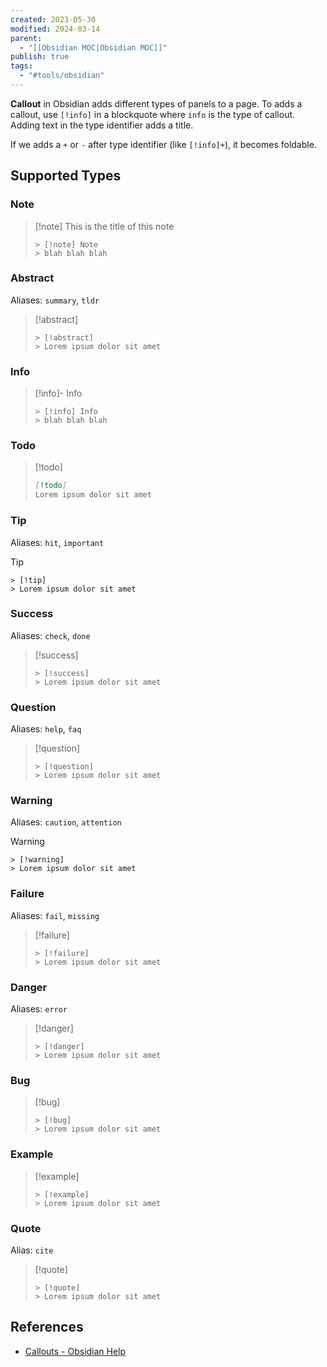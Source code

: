 ```yaml
---
created: 2023-05-30
modified: 2024-03-14
parent:
  - "[[Obsidian MOC|Obsidian MOC]]"
publish: true
tags:
  - "#tools/obsidian"
---
```

**Callout** in Obsidian adds different types of panels to a page. To adds a callout, use `[!info]` in a blockquote where `info` is the type of callout. Adding text in the type identifier adds a title.

If we adds a `+` or `-` after type identifier (like `[!info]+`), it becomes foldable.

## Supported Types
### Note
> [!note] This is the title of this note
> ```
> > [!note] Note
> > blah blah blah
> ```

### Abstract
Aliases: `summary`, `tldr`
> [!abstract]
> ```
> > [!abstract]
> > Lorem ipsum dolor sit amet
> ```

### Info
> [!info]- Info
> ```
> > [!info] Info
> > blah blah blah
> ```

### Todo
> [!todo]
> ```md
> [!todo]
> Lorem ipsum dolor sit amet
> ```

### Tip
Aliases: `hit`, `important`
> [!tip]
> ```
> > [!tip]
> > Lorem ipsum dolor sit amet
> ```

### Success
Aliases: `check`, `done`
> [!success]
> ```
> > [!success]
> > Lorem ipsum dolor sit amet
> ```

### Question
Aliases: `help`, `faq`
> [!question]
> ```
> > [!question]
> > Lorem ipsum dolor sit amet
> ```

### Warning
Aliases: `caution`, `attention`
> [!warning]
> ```
> > [!warning]
> > Lorem ipsum dolor sit amet
> ```

### Failure
Aliases: `fail`, `missing`
> [!failure]
> ```
> > [!failure]
> > Lorem ipsum dolor sit amet
> ```

### Danger
Aliases: `error`
> [!danger]
> ```
> > [!danger]
> > Lorem ipsum dolor sit amet
> ```

### Bug
> [!bug]
> ```
> > [!bug]
> > Lorem ipsum dolor sit amet
> ```

### Example
> [!example]
> ```
> > [!example]
> > Lorem ipsum dolor sit amet
> ```

### Quote
Alias: `cite`
> [!quote]
> ```
> > [!quote]
> > Lorem ipsum dolor sit amet
> ```

## References
- [Callouts - Obsidian Help](https://help.obsidian.md/Editing+and+formatting/Callouts)